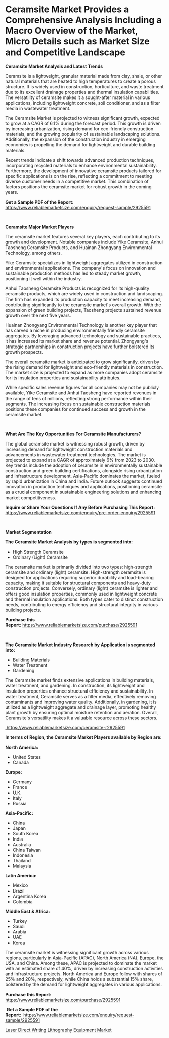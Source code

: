 <p><h1>Ceramsite Market Provides a Comprehensive Analysis Including a Macro Overview of the Market, Micro Details such as Market Size and Competitive Landscape</h1></p><p><strong>Ceramsite Market Analysis and Latest Trends</strong></p>
<p><p>Ceramsite is a lightweight, granular material made from clay, shale, or other natural materials that are heated to high temperatures to create a porous structure. It is widely used in construction, horticulture, and waste treatment due to its excellent drainage properties and thermal insulation capabilities. The versatility of ceramsite makes it a sought-after material in various applications, including lightweight concrete, soil conditioner, and as a filter media in wastewater treatment.</p><p>The Ceramsite Market is projected to witness significant growth, expected to grow at a CAGR of 6.1% during the forecast period. This growth is driven by increasing urbanization, rising demand for eco-friendly construction materials, and the growing popularity of sustainable landscaping solutions. Additionally, the expansion of the construction industry in emerging economies is propelling the demand for lightweight and durable building materials.</p><p>Recent trends indicate a shift towards advanced production techniques, incorporating recycled materials to enhance environmental sustainability. Furthermore, the development of innovative ceramsite products tailored for specific applications is on the rise, reflecting a commitment to meeting diverse customer needs in a competitive market. This combination of factors positions the ceramsite market for robust growth in the coming years.</p></p>
<p><strong>Get a Sample PDF of the Report:&nbsp;</strong> <a href="https://www.reliablemarketsize.com/enquiry/request-sample/2925591?utm_campaign=2334&utm_medium=2&utm_source=Github&utm_content=ia&utm_term=12032025&utm_id=ceramsite">https://www.reliablemarketsize.com/enquiry/request-sample/2925591</a></p>
<p>&nbsp;</p>
<p><strong>Ceramsite Major Market Players</strong></p>
<p><p>The ceramsite market features several key players, each contributing to its growth and development. Notable companies include Yike Ceramsite, Anhui Taosheng Ceramsite Products, and Huainan Zhongyang Environmental Technology, among others.</p><p>Yike Ceramsite specializes in lightweight aggregates utilized in construction and environmental applications. The company's focus on innovation and sustainable production methods has led to steady market growth, positioning it well within the industry.</p><p>Anhui Taosheng Ceramsite Products is recognized for its high-quality ceramsite products, which are widely used in construction and landscaping. The firm has expanded its production capacity to meet increasing demand, contributing significantly to the ceramsite market's overall growth. With the expansion of green building projects, Taosheng projects sustained revenue growth over the next five years.</p><p>Huainan Zhongyang Environmental Technology is another key player that has carved a niche in producing environmentally friendly ceramsite aggregates. By leveraging advanced technology and sustainable practices, it has increased its market share and revenue potential. Zhongyang's strategic partnerships in construction projects have further bolstered its growth prospects.</p><p>The overall ceramsite market is anticipated to grow significantly, driven by the rising demand for lightweight and eco-friendly materials in construction. The market size is projected to expand as more companies adopt ceramsite for its insulation properties and sustainability attributes.</p><p>While specific sales revenue figures for all companies may not be publicly available, Yike Ceramsite and Anhui Taosheng have reported revenues in the range of tens of millions, reflecting strong performance within their segments. The increasing focus on sustainable construction materials positions these companies for continued success and growth in the ceramsite market.</p></p>
<p>&nbsp;</p>
<p><strong>What Are The Key Opportunities For Ceramsite Manufacturers?</strong></p>
<p><p>The global ceramsite market is witnessing robust growth, driven by increasing demand for lightweight construction materials and advancements in wastewater treatment technologies. The market is projected to expand at a CAGR of approximately 6% from 2023 to 2030. Key trends include the adoption of ceramsite in environmentally sustainable construction and green building certifications, alongside rising urbanization and infrastructure development. Asia-Pacific dominates the market, fueled by rapid urbanization in China and India. Future outlook suggests continued innovation in production techniques and applications, positioning ceramsite as a crucial component in sustainable engineering solutions and enhancing market competitiveness.</p></p>
<p><strong>Inquire or Share Your Questions If Any Before Purchasing This Report:</strong> <a href="https://www.reliablemarketsize.com/enquiry/pre-order-enquiry/2925591?utm_campaign=2334&utm_medium=2&utm_source=Github&utm_content=ia&utm_term=12032025&utm_id=ceramsite">https://www.reliablemarketsize.com/enquiry/pre-order-enquiry/2925591</a></p>
<p>&nbsp;</p>
<p><strong>Market Segmentation</strong></p>
<p><strong>The Ceramsite Market Analysis by types is segmented into:</strong></p>
<p><ul><li>High Strength Ceramsite</li><li>Ordinary (Light) Ceramsite</li></ul></p>
<p><p>The ceramsite market is primarily divided into two types: high-strength ceramsite and ordinary (light) ceramsite. High-strength ceramsite is designed for applications requiring superior durability and load-bearing capacity, making it suitable for structural components and heavy-duty construction projects. Conversely, ordinary (light) ceramsite is lighter and offers good insulation properties, commonly used in lightweight concrete and thermal insulation applications. Both types cater to distinct construction needs, contributing to energy efficiency and structural integrity in various building projects.</p></p>
<p><strong>Purchase this Report:&nbsp;</strong><a href="https://www.reliablemarketsize.com/purchase/2925591?utm_campaign=2334&utm_medium=2&utm_source=Github&utm_content=ia&utm_term=12032025&utm_id=ceramsite">https://www.reliablemarketsize.com/purchase/2925591</a></p>
<p>&nbsp;</p>
<p><strong>The Ceramsite Market Industry Research by Application is segmented into:</strong></p>
<p><ul><li>Building Materials</li><li>Water Treatment</li><li>Gardening</li></ul></p>
<p><p>The Ceramsite market finds extensive applications in building materials, water treatment, and gardening. In construction, its lightweight and insulation properties enhance structural efficiency and sustainability. In water treatment, Ceramsite serves as a filter media, effectively removing contaminants and improving water quality. Additionally, in gardening, it is utilized as a lightweight aggregate and drainage layer, promoting healthy plant growth by ensuring optimal moisture retention and aeration. Overall, Ceramsite's versatility makes it a valuable resource across these sectors.</p></p>
<p><a href="https://www.reliablemarketsize.com/ceramsite-r2925591?utm_campaign=2334&utm_medium=2&utm_source=Github&utm_content=ia&utm_term=12032025&utm_id=ceramsite">&nbsp;https://www.reliablemarketsize.com/ceramsite-r2925591</a></p>
<p><strong>In terms of Region, the Ceramsite Market Players available by Region are:</strong></p>
<p>
    <p> <strong> North America: </strong>
        <ul>
            <li>United States</li>
            <li>Canada</li>
        </ul>
        </p> 
    <p> <strong> Europe: </strong>
        <ul>
            <li>Germany</li>
            <li>France</li>
            <li>U.K.</li>
            <li>Italy</li>
            <li>Russia</li>
        </ul>
        </p> 
    <p> <strong> Asia-Pacific: </strong>
        <ul>
            <li>China</li>
            <li>Japan</li>
            <li>South Korea</li>
            <li>India</li>
            <li>Australia</li>
            <li>China Taiwan</li>
            <li>Indonesia</li>
            <li>Thailand</li>
            <li>Malaysia</li>
        </ul>
        </p> 
    <p> <strong> Latin America: </strong>
        <ul>
            <li>Mexico</li>
            <li>Brazil</li>
            <li>Argentina Korea</li>
            <li>Colombia</li>
        </ul>
        </p> 
    <p> <strong> Middle East & Africa: </strong>
        <ul>
            <li>Turkey</li>
            <li>Saudi</li>
            <li>Arabia</li>
            <li>UAE</li>
            <li>Korea</li>
        </ul>
    </p>
    </p>
<p><p>The ceramsite market is witnessing significant growth across various regions, particularly in Asia-Pacific (APAC), North America (NA), Europe, the USA, and China. Among these, APAC is projected to dominate the market with an estimated share of 40%, driven by increasing construction activities and infrastructure projects. North America and Europe follow with shares of 25% and 20%, respectively, while China holds a substantial 15% share, bolstered by the demand for lightweight aggregates in various applications.</p></p>
<p><strong>Purchase this Report: </strong><a href="https://www.reliablemarketsize.com/purchase/2925591?utm_campaign=2334&utm_medium=2&utm_source=Github&utm_content=ia&utm_term=12032025&utm_id=ceramsite">https://www.reliablemarketsize.com/purchase/2925591</a></p>
<p>&nbsp;<strong>Get a Sample PDF of the Report:&nbsp;&nbsp;</strong><a href="https://www.reliablemarketsize.com/enquiry/request-sample/2925591?utm_campaign=2334&utm_medium=2&utm_source=Github&utm_content=ia&utm_term=12032025&utm_id=ceramsite">https://www.reliablemarketsize.com/enquiry/request-sample/2925591</a></p>
<p><strong></strong></p>
<p><p><a href="https://github.com/suleimannichelle7/Market-Research-Report-List-1/blob/main/laser-direct-writing-lithography-equipment-market.md?utm_campaign=2334&utm_medium=2&utm_source=Github&utm_content=ia&utm_term=12032025&utm_id=ceramsite">Laser Direct Writing Lithography Equipment Market</a></p></p>
